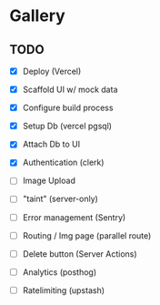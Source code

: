 # Gallery

## TODO

- [x] Deploy (Vercel)
- [x] Scaffold UI w/ mock data
- [x] Configure build process
- [x] Setup Db (vercel pgsql)
- [x] Attach Db to UI
- [x] Authentication (clerk)
- [ ] Image Upload
- [ ] "taint" (server-only)
- [ ] Error management  (Sentry)
- [ ] Routing / Img page (parallel route)
- [ ] Delete button (Server Actions)
- [ ] Analytics (posthog)
- [ ] Ratelimiting (upstash)

